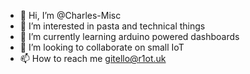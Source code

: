 - 👋 Hi, I’m @Charles-Misc
- 👀 I’m interested in pasta and technical things
- 🌱 I’m currently learning arduino powered dashboards
- 💞️ I’m looking to collaborate on small IoT
- 📫 How to reach me gitello@r1ot.uk
<!---
Charles-Misc/Charles-Misc is a ✨ special ✨ repository because its `README.md` (this file) appears on your GitHub profile.
You can click the Preview link to take a look at your changes.
--->
